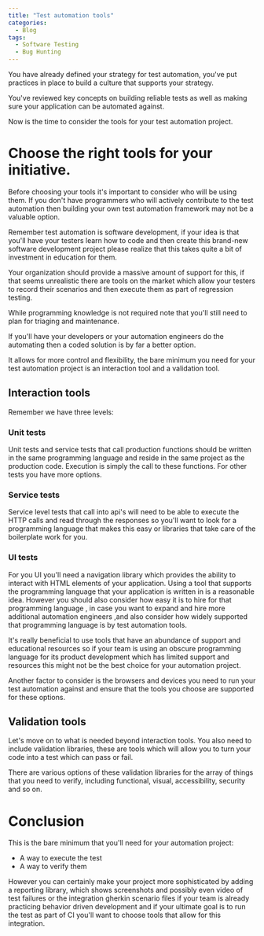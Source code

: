 ```yaml
---
title: "Test automation tools"
categories:
  - Blog
tags:
  - Software Testing
  - Bug Hunting
---
```


You have already defined your strategy for test  automation, you've put practices in place to build a culture that supports your  strategy.

You've reviewed key concepts on  building reliable tests as well as  making sure your application can be automated against.

Now is the time to  consider the tools for your test  automation project.

<h1>Choose the right tools for your initiative.</h1>

Before choosing your tools it's important to consider who will be using them. If you don't have  programmers who will actively contribute  to the test automation then building your own test automation framework may not be a valuable option.

Remember test  automation is software development, if  your idea is that you'll have your testers learn how to code and then create this brand-new software development project please realize that this takes quite a bit of investment in education for them.

Your organization should provide a massive amount of support for this, if that seems unrealistic there are tools on the market which allow your testers to record their scenarios and then execute them as part of regression testing.

While programming knowledge is not required note that you'll still need to plan for triaging and maintenance.

If you'll have your developers or your automation engineers do the automating then a coded solution is by far a better option.

It allows for  more control and flexibility, the bare  minimum you need for your test  automation project is an interaction  tool and a validation tool.

<h2>Interaction tools</h2>

Remember we  have three levels:

<h3>Unit tests</h3>


Unit tests and service tests that call production functions should be written in the same programming language and reside in the same project as the production code. Execution is simply the call to these functions. For other tests you have more options.

<h3>Service tests </h3>

Service level tests that call into api's  will need to be able to execute the HTTP calls and read through the responses so you'll want to look for a programming language that makes this easy or libraries that take care of the boilerplate work for you.

<h3>UI tests</h3>
For you UI you'll need a navigation library  which provides the ability to interact  with HTML elements of your application. Using a tool that supports  the programming language that your application is written in is a reasonable idea. However you should also  consider how easy it is to hire for that programming language , in case you want to expand and hire more additional automation engineers ,and also consider  how widely supported that programming  language is by test automation tools.

It's really beneficial to use tools that have an abundance of support and educational resources so if your team is  using an obscure programming language for its product development which has limited support and resources this might not be the best choice for your  automation project.

Another factor to  consider is the browsers and devices you need to run your test automation against  and ensure that the tools you choose are  supported for these options.

<h2>Validation tools</h2>

Let's move on to what is needed beyond interaction tools. You also need to include validation libraries, these are tools which will allow you to turn your code into a test which can pass or fail.

There are various options of these  validation libraries for the array of things that you need to verify, including  functional, visual, accessibility, security and so on. 

<h1>Conclusion</h1>

This is the bare minimum that you'll need for your automation project:
<ul>
<li>A way to execute the test </li>
<li>A way to  verify them</li>
</ul>

However you can certainly make your project more sophisticated by adding a reporting library, which shows screenshots and possibly even video of  test failures or the integration  gherkin scenario files if your team is already practicing behavior driven development and if your ultimate goal is to run the test as part of CI you'll want to choose tools that allow for this  integration.  
